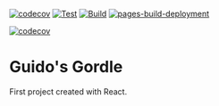 [![codecov](https://codecov.io/github/guidoarkesteijn/react-wordle/branch/master/graph/badge.svg?token=WPIsteixmp)](https://codecov.io/github/guidoarkesteijn/react-wordle)
[![Test](https://github.com/guidoarkesteijn/react-wordle/actions/workflows/test.yml/badge.svg)](https://github.com/guidoarkesteijn/react-wordle/actions/workflows/test.yml)
[![Build](https://github.com/guidoarkesteijn/react-wordle/actions/workflows/build.yml/badge.svg)](https://github.com/guidoarkesteijn/react-wordle/actions/workflows/build.yml)
[![pages-build-deployment](https://github.com/guidoarkesteijn/react-wordle/actions/workflows/pages/pages-build-deployment/badge.svg?branch=gh-pages)](https://github.com/guidoarkesteijn/react-wordle/actions/workflows/pages/pages-build-deployment)

[![codecov](https://codecov.io/github/guidoarkesteijn/react-wordle/branch/master/graph/tree.svg?token=WPIsteixmp)](https://codecov.io/github/guidoarkesteijn/react-wordle)

# Guido's Gordle
First project created with React.
